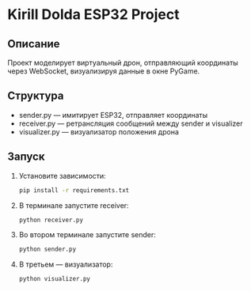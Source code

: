 # Kirill Dolda ESP32 Project

## Описание
Проект моделирует виртуальный дрон, отправляющий координаты через WebSocket, визуализируя данные в окне PyGame.

## Структура
- sender.py — имитирует ESP32, отправляет координаты
- receiver.py — ретрансляция сообщений между sender и visualizer
- visualizer.py — визуализатор положения дрона

## Запуск
1. Установите зависимости:
   ```bash
   pip install -r requirements.txt
   ```
2. В терминале запустите receiver:
   ```bash
   python receiver.py
   ```
3. Во втором терминале запустите sender:
   ```bash
   python sender.py
   ```
4. В третьем — визуализатор:
   ```bash
   python visualizer.py
   ```